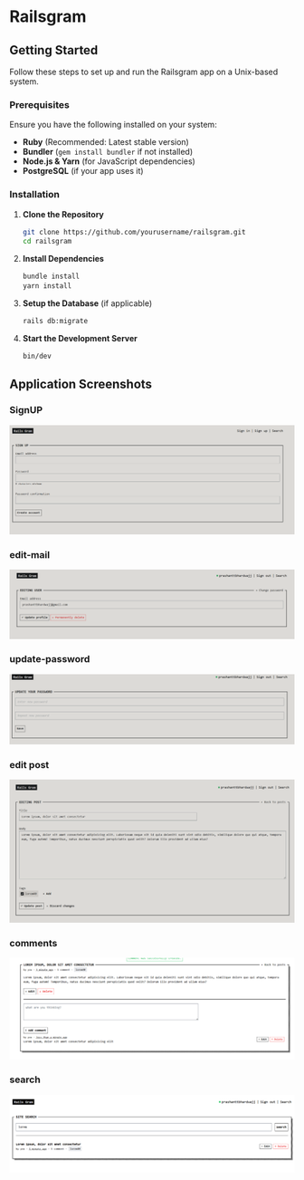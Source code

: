 # Railsgram

## Getting Started

Follow these steps to set up and run the Railsgram app on a Unix-based system.

### Prerequisites

Ensure you have the following installed on your system:
- **Ruby** (Recommended: Latest stable version)
- **Bundler** (`gem install bundler` if not installed)
- **Node.js & Yarn** (for JavaScript dependencies)
- **PostgreSQL** (if your app uses it)

### Installation

1. **Clone the Repository**
   ```sh
   git clone https://github.com/yourusername/railsgram.git
   cd railsgram
   ```

2. **Install Dependencies**
   ```sh
   bundle install
   yarn install
   ```

3. **Setup the Database** (if applicable)
   ```sh
   rails db:migrate
   ```

4. **Start the Development Server**
   ```sh
   bin/dev
   ```


## Application Screenshots

### SignUP
<img src="/readme/signup.png" alt="SignUP" style="max-width: 100%; height: auto;">

### edit-mail
<img src="/readme/edit-mail.png" alt="edit-mail" style="max-width: 100%; height: auto;">

### update-password
<img src="/readme/update-password.png" alt="update-password" style="max-width: 100%; height: auto;">

### edit post
<img src="/readme/edit-post.png" alt="edit-post" style="max-width: 100%; height: auto;">

### comments
<img src="/readme/comment.png" alt="comment" style="max-width: 100%; height: auto;">

### search
<img src="/readme/sitesearch.png" alt="search" style="max-width: 100%; height: auto;">
